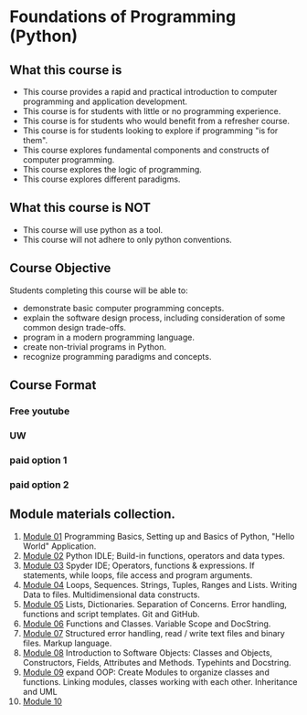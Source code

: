 # Foundations of Programming (Python)

## What this course is
- This course provides a rapid and practical introduction to computer programming and application development.
- This course is for students with little or no programming experience.
- This course is for students who would benefit from a refresher course.
- This course is for students looking to explore if programming "is for them".
- This course explores fundamental components and constructs of computer programming.
- This course explores the logic of programming.
- This course explores different paradigms.

## What this course is NOT
- This course will use python as a tool. 
- This course will not adhere to only python conventions.

## Course Objective
Students completing this course will be able to:
- demonstrate basic computer programming concepts.
- explain the software design process, including consideration of some common design trade-offs.
- program in a modern programming language.
- create non-trivial programs in Python.
- recognize programming paradigms and concepts.

## Course Format
### Free youtube

### UW

### paid option 1

### paid option 2

## Module materials collection.

1. [Module 01](Module_01.md) Programming Basics, Setting up and Basics of Python, "Hello World" Application.
2. [Module 02](Module_02.md) Python IDLE; Build-in functions, operators and data types.
3. [Module 03](Module_03.md) Spyder IDE; Operators, functions & expressions. If statements, while loops, file access and program arguments.
4. [Module 04](Module_04.md) Loops, Sequences. Strings, Tuples, Ranges and Lists. Writing Data to files. Multidimensional data constructs.
5. [Module 05](Module_05.md) Lists, Dictionaries. Separation of Concerns. Error handling, functions and script templates. Git and GitHub.
6. [Module 06](Module_06.md) Functions and Classes. Variable Scope and DocString.
7. [Module 07](Module_07.md) Structured error handling, read / write text files and binary files. Markup language.
8. [Module 08](Module_08.md) Introduction to Software Objects: Classes and Objects, Constructors, Fields, Attributes and Methods. Typehints and Docstring.
9. [Module 09](Module_09.md) expand OOP: Create Modules to organize classes and functions. Linking modules, classes working with each other. Inheritance and UML
10. [Module 10](Module_10.md)

